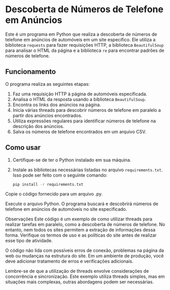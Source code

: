 # Descoberta de Números de Telefone em Anúncios

Este é um programa em Python que realiza a descoberta de números de telefone em anúncios de automóveis em um site específico. Ele utiliza a biblioteca `requests` para fazer requisições HTTP, a biblioteca `BeautifulSoup` para analisar o HTML da página e a biblioteca `re` para encontrar padrões de números de telefone.

## Funcionamento

O programa realiza as seguintes etapas:

1. Faz uma requisição HTTP à página de automóveis especificada.
2. Analisa o HTML da resposta usando a biblioteca `BeautifulSoup`.
3. Encontra os links dos anúncios na página.
4. Inicia várias threads para descobrir números de telefone em paralelo a partir dos anúncios encontrados.
5. Utiliza expressões regulares para identificar números de telefone na descrição dos anúncios.
6. Salva os números de telefone encontrados em um arquivo CSV.

## Como usar

1. Certifique-se de ter o Python instalado em sua máquina.

2. Instale as bibliotecas necessárias listadas no arquivo `requirements.txt`. Isso pode ser feito com o seguinte comando:

   ```bash
   pip install -r requirements.txt
Copie o código fornecido para um arquivo .py.

Execute o arquivo Python. O programa buscará e descobrirá números de telefone em anúncios de automóveis no site especificado.

Observações
Este código é um exemplo de como utilizar threads para realizar tarefas em paralelo, como a descoberta de números de telefone. No entanto, nem todos os sites permitem a extração de informações dessa forma. Verifique os termos de uso e as políticas do site antes de realizar esse tipo de atividade.

O código não lida com possíveis erros de conexão, problemas na página da web ou mudanças na estrutura do site. Em um ambiente de produção, você deve adicionar tratamento de erros e verificações adicionais.

Lembre-se de que a utilização de threads envolve considerações de concorrência e sincronização. Este exemplo utiliza threads simples, mas em situações mais complexas, outras abordagens podem ser necessárias.
